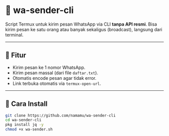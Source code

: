 # 📲 wa-sender-cli

Script Termux untuk kirim pesan WhatsApp via CLI **tanpa API resmi**. Bisa kirim pesan ke satu orang atau banyak sekaligus (broadcast), langsung dari terminal.

---

## 🚀 Fitur
- Kirim pesan ke 1 nomor WhatsApp.
- Kirim pesan massal (dari file `daftar.txt`).
- Otomatis encode pesan agar tidak error.
- Link terbuka otomatis via `termux-open-url`.

---

## 🔧 Cara Install

```bash
git clone https://github.com/namamu/wa-sender-cli
cd wa-sender-cli
pkg install jq -y
chmod +x wa-sender.sh
